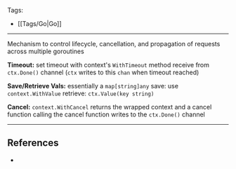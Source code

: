 Tags:
- [[Tags/Go|Go]]
---
Mechanism to control lifecycle, cancellation, and propagation of requests across multiple goroutines

**Timeout:**
set timeout with context's `WithTimeout` method
receive from `ctx.Done()` channel (`ctx` writes to this `chan` when timeout reached)

**Save/Retrieve Vals:**
essentially a `map[string]any`
save: use `context.WithValue`
retrieve: `ctx.Value(key string)`

**Cancel:**
`context.WithCancel` returns the wrapped context and a cancel function
calling the cancel function writes to the `ctx.Done()` channel


---
## References
- 